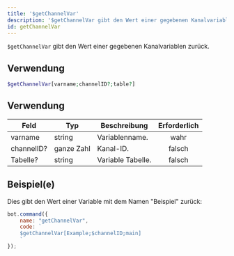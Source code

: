 ```yaml
---
title: '$getChannelVar'
description: '$getChannelVar gibt den Wert einer gegebenen Kanalvariablen zurück.'
id: getChannelVar
---
```


`$getChannelVar` gibt den Wert einer gegebenen Kanalvariablen zurück.

## Verwendung

```php
$getChannelVar[varname;channelID?;table?]
```

## Verwendung

| Feld       | Typ        | Beschreibung      | Erforderlich |
| ---------- | ---------- | ----------------- |:------------:|
| varname    | string     | Variablenname.    |     wahr     |
| channelID? | ganze Zahl | Kanal-ID.         |    falsch    |
| Tabelle?   | string     | Variable Tabelle. |    falsch    |

## Beispiel(e)

Dies gibt den Wert einer Variable mit dem Namen "Beispiel" zurück:

```javascript
bot.command({
    name: "getChannelVar",
    code: `
    $getChannelVar[Example;$channelID;main]
    `
});
```